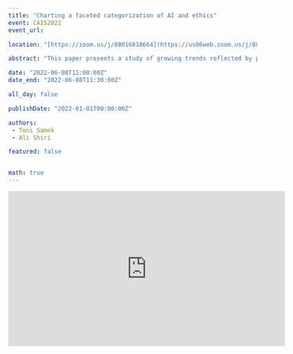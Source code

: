 ```yaml
---
title: "Charting a faceted categorization of AI and ethics"
event: CAIS2022
event_url: 

location: "[https://zoom.us/j/88016818664](https://us06web.zoom.us/j/88016818664?wd=bWlEMk1oZ3FyWTVFNXZISUh4dlZJdz09)"

abstract: "This paper presents a study of growing trends reflected by publications and published statements on the multifaceted topic of Ethical Artificial Intelligence in library and information science, evidenced in the literature and in the Scopus multidisciplinary database."

date: "2022-06-08T11:00:00Z"
date_end: "2022-06-08T11:30:00Z"

all_day: false

publishDate: "2022-01-01T00:00:00Z"

authors:
 - Toni Samek 
 - Ali Shiri

featured: false


math: true
---
```


<iframe width="560" height="315" src="https://www.youtube.com/embed/bF1FNAvfiyc" title="YouTube video player" frameborder="0" allow="accelerometer; autoplay; clipboard-write; encrypted-media; gyroscope; picture-in-picture" allowfullscreen></iframe>
